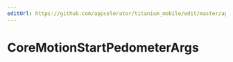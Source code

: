 ```yaml
---
editUrl: https://github.com/appcelerator/titanium_mobile/edit/master/apidoc/CoreMotion.yml
---
```

# CoreMotionStartPedometerArgs

<TypeHeader/>

<ApiDocs/>
